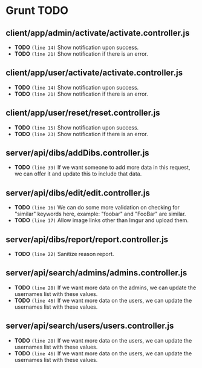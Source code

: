 # Grunt TODO


## client/app/admin/activate/activate.controller.js

-  **TODO** `(line 14)`  Show notification upon success.
-  **TODO** `(line 21)`  Show notification if there is an error.

## client/app/user/activate/activate.controller.js

-  **TODO** `(line 14)`  Show notification upon success.
-  **TODO** `(line 21)`  Show notification if there is an error.

## client/app/user/reset/reset.controller.js

-  **TODO** `(line 15)`  Show notification upon success.
-  **TODO** `(line 23)`  Show notification if there is an error.

## server/api/dibs/addDibs.controller.js

-  **TODO** `(line 39)`  If we want someone to add more data in this request, we can offer it and update this to include that data.

## server/api/dibs/edit/edit.controller.js

-  **TODO** `(line 16)`  We can do some more validation on checking for "similar" keywords here, example: "foobar" and "FooBar" are similar.
-  **TODO** `(line 17)`  Allow image links other than Imgur and upload them.

## server/api/dibs/report/report.controller.js

-  **TODO** `(line 22)`  Sanitize reason report.

## server/api/search/admins/admins.controller.js

-  **TODO** `(line 28)`  If we want more data on the admins, we can update the usernames list with these values.
-  **TODO** `(line 46)`  If we want more data on the users, we can update the usernames list with these values.

## server/api/search/users/users.controller.js

-  **TODO** `(line 28)`  If we want more data on the users, we can update the usernames list with these values.
-  **TODO** `(line 46)`  If we want more data on the users, we can update the usernames list with these values.
